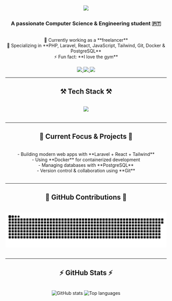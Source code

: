 <h1 align="center">
  <img src="https://readme-typing-svg.herokuapp.com/?font=Righteous&size=35&center=true&vCenter=true&width=500&height=70&duration=4000&lines=Hi+There!+👋;+I'm+Simão+Curado!" />
</h1>

<h3 align="center">A passionate Computer Science & Engineering student 🇵🇹</h3>

<br/>

<div align="center">
  🔭 Currently working as a **freelancer** <br/>
  🌱 Specializing in **PHP, Laravel, React, JavaScript, Tailwind, Git, Docker & PostgreSQL** <br/>
  ⚡ Fun fact: **I love the gym**
</div>

<br/>

<div align="center"> 
  <a href="mailto:simao.curadoo@gmail.com">
    <img src="https://img.shields.io/badge/Gmail-333333?style=for-the-badge&logo=gmail&logoColor=red" />
  </a>
  <a href="https://simaocurado.dev" target="_blank">
    <img src="https://img.shields.io/badge/Portfolio-FF5722?style=for-the-badge&logo=google-chrome&logoColor=white" />
  </a>
  <a href="https://www.linkedin.com/in/simaoNevescurado" target="_blank">
    <img src="https://img.shields.io/badge/LinkedIn-0077B5?style=for-the-badge&logo=linkedin&logoColor=white" />
  </a>
</div>

<hr/>

<h2 align="center">⚒️ Tech Stack ⚒️</h2>
<br/>

<div align="center">
  <img src="https://skillicons.dev/icons?i=php,laravel,react,javascript,git,docker,postgresql,tailwind" />
</div>

<br/>
<hr/>

<h2 align="center">🌟 Current Focus & Projects 🌟</h2>
<br/>

<div align="center">
- Building modern web apps with **Laravel + React + Tailwind** <br/>
- Using **Docker** for containerized development <br/>
- Managing databases with **PostgreSQL** <br/>
- Version control & collaboration using **Git**
</div>

<br/>
<hr/>

<h2 align="center">🐍 GitHub Contributions 🐍</h2>
<br/>

<div align="center">
  <img alt="GitHub Contributions Snake" src="https://raw.githubusercontent.com/SimaoNevesCurado/SimaoNevesCurado/output/github-contribution-grid-snake.svg" />
</div>

<br/>
<hr/>

<h2 align="center">⚡ GitHub Stats ⚡</h2>
<br/>

<div align="center">
  <img width="390" src="https://github-readme-stats.vercel.app/api?username=simaonevescurado&count_private=true&show_icons=true&theme=react&rank_icon=github&border_radius=10" alt="GitHub stats" />
  <img width="325" height="175" src="https://github-readme-stats.vercel.app/api/top-langs/?username=simaonevescurado&hide=HTML&langs_count=8&layout=compact&theme=react&border_radius=10&count_weight=0.5&exclude_repo=github-readme-stats" alt="Top languages" />
</div>

<br/>

